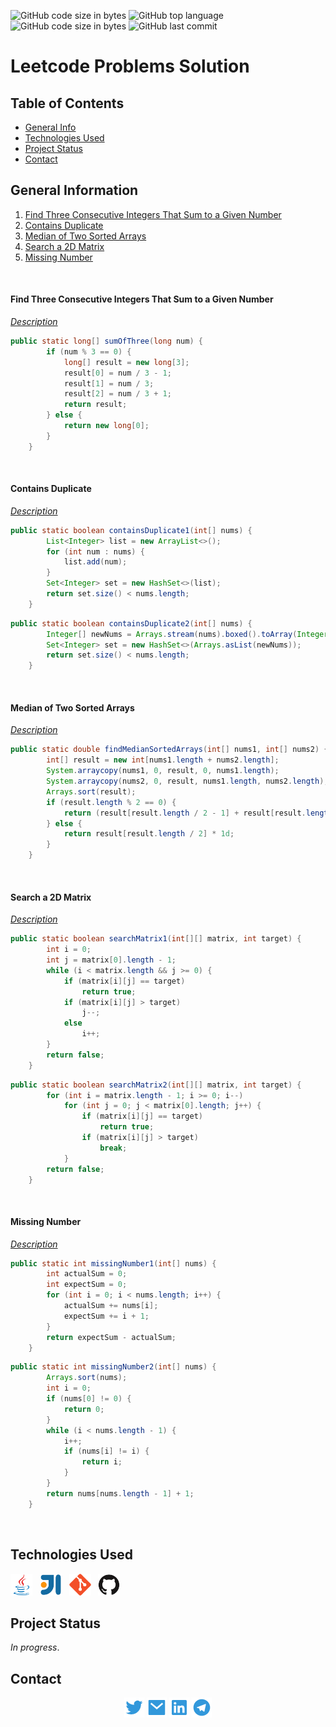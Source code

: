 ![GitHub code size in bytes](https://img.shields.io/github/languages/count/mypage-solutions/Leetcode-Problems-2)
![GitHub top language](https://img.shields.io/github/languages/top/mypage-solutions/Leetcode-Problems-2)
![GitHub code size in bytes](https://img.shields.io/github/languages/code-size/mypage-solutions/Leetcode-Problems-2)
![GitHub last commit](https://img.shields.io/github/last-commit/mypage-solutions/Leetcode-Problems-2)

# Leetcode Problems Solution 

## Table of Contents

- [General Info](#general-information)
- [Technologies Used](#technologies-used)
- [Project Status](#project-status)
- [Contact](#contact)

## General Information

1. [Find Three Consecutive Integers That Sum to a Given Number](#find-three-consecutive-integers-that-sum-to-a-given-number)
2. [Contains Duplicate](#contains-duplicate)
3. [Median of Two Sorted Arrays](#median-of-two-sorted-arrays)
4. [Search a 2D Matrix](#search-a-2d-matrix)
5. [Missing Number](#missing-number)

<br>

#### Find Three Consecutive Integers That Sum to a Given Number
<a href="https://leetcode.com/problems/find-three-consecutive-integers-that-sum-to-a-given-number/"><em>Description</em></a>
```java
public static long[] sumOfThree(long num) {
        if (num % 3 == 0) {
            long[] result = new long[3];
            result[0] = num / 3 - 1;
            result[1] = num / 3;
            result[2] = num / 3 + 1;
            return result;
        } else {
            return new long[0];
        }
    }
```
<br>

#### Contains Duplicate
<a href="https://leetcode.com/problems/contains-duplicate/"><em>Description</em></a>
```java
public static boolean containsDuplicate1(int[] nums) {
        List<Integer> list = new ArrayList<>();
        for (int num : nums) {
            list.add(num);
        }
        Set<Integer> set = new HashSet<>(list);
        return set.size() < nums.length;
    }
```
```java
public static boolean containsDuplicate2(int[] nums) {
        Integer[] newNums = Arrays.stream(nums).boxed().toArray(Integer[]::new);
        Set<Integer> set = new HashSet<>(Arrays.asList(newNums));
        return set.size() < nums.length;
    }
```
<br>

#### Median of Two Sorted Arrays
<a href="https://leetcode.com/problems/median-of-two-sorted-arrays/"><em>Description</em></a>
```java
public static double findMedianSortedArrays(int[] nums1, int[] nums2) {
        int[] result = new int[nums1.length + nums2.length];
        System.arraycopy(nums1, 0, result, 0, nums1.length);
        System.arraycopy(nums2, 0, result, nums1.length, nums2.length);
        Arrays.sort(result);
        if (result.length % 2 == 0) {
            return (result[result.length / 2 - 1] + result[result.length / 2]) / 2d;
        } else {
            return result[result.length / 2] * 1d;
        }
    }
```
<br>

#### Search a 2D Matrix
<a href="https://leetcode.com/problems/search-a-2d-matrix-ii/"><em>Description</em></a>
```java
public static boolean searchMatrix1(int[][] matrix, int target) {
        int i = 0;
        int j = matrix[0].length - 1;
        while (i < matrix.length && j >= 0) {
            if (matrix[i][j] == target)
                return true;
            if (matrix[i][j] > target)
                j--;
            else
                i++;
        }
        return false;
    }
```
```java
public static boolean searchMatrix2(int[][] matrix, int target) {
        for (int i = matrix.length - 1; i >= 0; i--)
            for (int j = 0; j < matrix[0].length; j++) {
                if (matrix[i][j] == target)
                    return true;
                if (matrix[i][j] > target)
                    break;
            }
        return false;
    }
```
<br>

#### Missing Number
<a href="https://leetcode.com/problems/missing-number/submissions/"><em>Description</em></a>
```java
public static int missingNumber1(int[] nums) {
        int actualSum = 0;
        int expectSum = 0;
        for (int i = 0; i < nums.length; i++) {
            actualSum += nums[i];
            expectSum += i + 1;
        }
        return expectSum - actualSum;
    }
```
```java
public static int missingNumber2(int[] nums) {
        Arrays.sort(nums);
        int i = 0;
        if (nums[0] != 0) {
            return 0;
        }
        while (i < nums.length - 1) {
            i++;
            if (nums[i] != i) {
                return i;
            }
        }
        return nums[nums.length - 1] + 1;
    }
```
<br>

## Technologies Used

<p>
<img src="https://github.com/mypage-solutions/Images/blob/main/Images/devicon/java-original.svg" width="35" height="35" /><span>&nbsp;&nbsp;</span>
<img src="https://github.com/mypage-solutions/Images/blob/main/Images/devicon/intellij-original.svg" width="35" height="35" /><span>&nbsp;&nbsp;</span>
<img src="https://github.com/mypage-solutions/Images/blob/main/Images/devicon/git-original.svg" width="35" height="35" /><span>&nbsp;&nbsp;</span>
<img src="https://github.com/mypage-solutions/Images/blob/main/Images/devicon/github-original.svg" width="35" height="35" /><span>&nbsp;&nbsp;</span>
</p>
  
## Project Status

_In progress_.

## Contact

<p align="center">
<a href="https://twitter.com/Michael22878035"><img src="https://github.com/mypage-solutions/Images/blob/main/Images/icons/twitter-fill.png" /></a>
<a href="mailto:m_musienko@outlook.com"><img src="https://github.com/mypage-solutions/Images/blob/main/Images/icons/mail-fill.png" /></a>
<a href="https://www.linkedin.com/in/mykhailo-musiienko-80849880/"><img src="https://github.com/mypage-solutions/Images/blob/main/Images/icons/linkedin-box-fill.png" /></a>
<a href="https://t.me/Mykhailo_Musiienko"><img src="https://github.com/mypage-solutions/Images/blob/main/Images/icons/telegram-fill.png" /></a>
</p>
